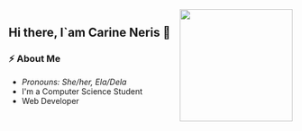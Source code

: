 <img align="right" src="https://media.giphy.com/media/lTRUNQrthgIAGo5xvO/giphy.gif" width="200">


## Hi there, I`am Carine Neris 👋




### ⚡️ About Me
- <em>Pronouns: She/her, Ela/Dela</em>
- I'm a Computer Science Student 
- Web Developer


